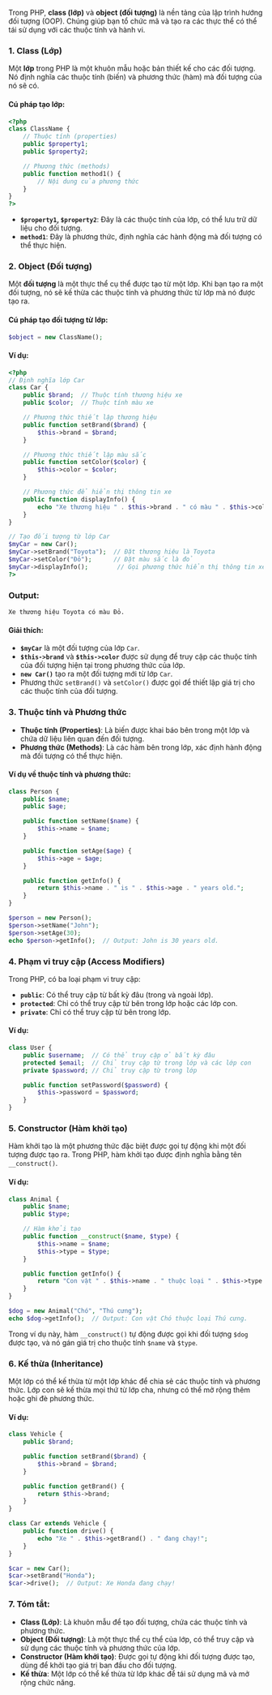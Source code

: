 Trong PHP, **class (lớp)** và **object (đối tượng)** là nền tảng của lập trình hướng đối tượng (OOP). Chúng giúp bạn tổ chức mã và tạo ra các thực thể có thể tái sử dụng với các thuộc tính và hành vi.

### 1. **Class (Lớp)**

Một **lớp** trong PHP là một khuôn mẫu hoặc bản thiết kế cho các đối tượng. Nó định nghĩa các thuộc tính (biến) và phương thức (hàm) mà đối tượng của nó sẽ có.

#### Cú pháp tạo lớp:

```php
<?php
class ClassName {
    // Thuộc tính (properties)
    public $property1;
    public $property2;

    // Phương thức (methods)
    public function method1() {
        // Nội dung của phương thức
    }
}
?>
```

- **`$property1`, `$property2`**: Đây là các thuộc tính của lớp, có thể lưu trữ dữ liệu cho đối tượng.
- **`method1`**: Đây là phương thức, định nghĩa các hành động mà đối tượng có thể thực hiện.

### 2. **Object (Đối tượng)**

Một **đối tượng** là một thực thể cụ thể được tạo từ một lớp. Khi bạn tạo ra một đối tượng, nó sẽ kế thừa các thuộc tính và phương thức từ lớp mà nó được tạo ra.

#### Cú pháp tạo đối tượng từ lớp:

```php
$object = new ClassName();
```

#### Ví dụ:

```php
<?php
// Định nghĩa lớp Car
class Car {
    public $brand;  // Thuộc tính thương hiệu xe
    public $color;  // Thuộc tính màu xe

    // Phương thức thiết lập thương hiệu
    public function setBrand($brand) {
        $this->brand = $brand;
    }

    // Phương thức thiết lập màu sắc
    public function setColor($color) {
        $this->color = $color;
    }

    // Phương thức để hiển thị thông tin xe
    public function displayInfo() {
        echo "Xe thương hiệu " . $this->brand . " có màu " . $this->color . ".";
    }
}

// Tạo đối tượng từ lớp Car
$myCar = new Car();
$myCar->setBrand("Toyota");  // Đặt thương hiệu là Toyota
$myCar->setColor("Đỏ");      // Đặt màu sắc là đỏ
$myCar->displayInfo();        // Gọi phương thức hiển thị thông tin xe
?>
```

### Output:
```
Xe thương hiệu Toyota có màu Đỏ.
```

#### Giải thích:
- **`$myCar`** là một đối tượng của lớp `Car`.
- **`$this->brand`** và **`$this->color`** được sử dụng để truy cập các thuộc tính của đối tượng hiện tại trong phương thức của lớp.
- **`new Car()`** tạo ra một đối tượng mới từ lớp `Car`.
- Phương thức `setBrand()` và `setColor()` được gọi để thiết lập giá trị cho các thuộc tính của đối tượng.

### 3. **Thuộc tính và Phương thức**
- **Thuộc tính (Properties)**: Là biến được khai báo bên trong một lớp và chứa dữ liệu liên quan đến đối tượng.
- **Phương thức (Methods)**: Là các hàm bên trong lớp, xác định hành động mà đối tượng có thể thực hiện.

#### Ví dụ về thuộc tính và phương thức:
```php
class Person {
    public $name;
    public $age;

    public function setName($name) {
        $this->name = $name;
    }

    public function setAge($age) {
        $this->age = $age;
    }

    public function getInfo() {
        return $this->name . " is " . $this->age . " years old.";
    }
}

$person = new Person();
$person->setName("John");
$person->setAge(30);
echo $person->getInfo();  // Output: John is 30 years old.
```

### 4. **Phạm vi truy cập (Access Modifiers)**

Trong PHP, có ba loại phạm vi truy cập:
- **`public`**: Có thể truy cập từ bất kỳ đâu (trong và ngoài lớp).
- **`protected`**: Chỉ có thể truy cập từ bên trong lớp hoặc các lớp con.
- **`private`**: Chỉ có thể truy cập từ bên trong lớp.

#### Ví dụ:
```php
class User {
    public $username;  // Có thể truy cập ở bất kỳ đâu
    protected $email;  // Chỉ truy cập từ trong lớp và các lớp con
    private $password; // Chỉ truy cập từ trong lớp

    public function setPassword($password) {
        $this->password = $password;
    }
}
```

### 5. **Constructor (Hàm khởi tạo)**

Hàm khởi tạo là một phương thức đặc biệt được gọi tự động khi một đối tượng được tạo ra. Trong PHP, hàm khởi tạo được định nghĩa bằng tên `__construct()`.

#### Ví dụ:
```php
class Animal {
    public $name;
    public $type;

    // Hàm khởi tạo
    public function __construct($name, $type) {
        $this->name = $name;
        $this->type = $type;
    }

    public function getInfo() {
        return "Con vật " . $this->name . " thuộc loại " . $this->type . ".";
    }
}

$dog = new Animal("Chó", "Thú cưng");
echo $dog->getInfo();  // Output: Con vật Chó thuộc loại Thú cưng.
```

Trong ví dụ này, hàm `__construct()` tự động được gọi khi đối tượng `$dog` được tạo, và nó gán giá trị cho thuộc tính `$name` và `$type`.

### 6. **Kế thừa (Inheritance)**

Một lớp có thể kế thừa từ một lớp khác để chia sẻ các thuộc tính và phương thức. Lớp con sẽ kế thừa mọi thứ từ lớp cha, nhưng có thể mở rộng thêm hoặc ghi đè phương thức.

#### Ví dụ:
```php
class Vehicle {
    public $brand;

    public function setBrand($brand) {
        $this->brand = $brand;
    }

    public function getBrand() {
        return $this->brand;
    }
}

class Car extends Vehicle {
    public function drive() {
        echo "Xe " . $this->getBrand() . " đang chạy!";
    }
}

$car = new Car();
$car->setBrand("Honda");
$car->drive();  // Output: Xe Honda đang chạy!
```

### 7. **Tóm tắt**:
- **Class (Lớp)**: Là khuôn mẫu để tạo đối tượng, chứa các thuộc tính và phương thức.
- **Object (Đối tượng)**: Là một thực thể cụ thể của lớp, có thể truy cập và sử dụng các thuộc tính và phương thức của lớp.
- **Constructor (Hàm khởi tạo)**: Được gọi tự động khi đối tượng được tạo, dùng để khởi tạo giá trị ban đầu cho đối tượng.
- **Kế thừa**: Một lớp có thể kế thừa từ lớp khác để tái sử dụng mã và mở rộng chức năng.

